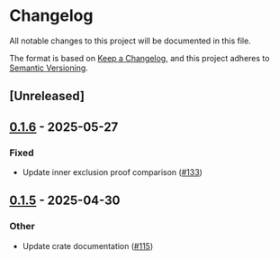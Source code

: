 # Changelog

All notable changes to this project will be documented in this file.

The format is based on [Keep a Changelog](https://keepachangelog.com/en/1.0.0/),
and this project adheres to [Semantic Versioning](https://semver.org/spec/v2.0.0.html).

## [Unreleased]

## [0.1.6](https://github.com/nitro-svm/nitro-data-module/compare/nitro-da-proofs-v0.1.5...nitro-da-proofs-v0.1.6) - 2025-05-27

### Fixed

- Update inner exclusion proof comparison ([#133](https://github.com/nitro-svm/nitro-data-module/pull/133))

## [0.1.5](https://github.com/nitro-svm/nitro-data-module/compare/nitro-da-proofs-v0.1.4...nitro-da-proofs-v0.1.5) - 2025-04-30

### Other

- Update crate documentation ([#115](https://github.com/nitro-svm/nitro-data-module/pull/115))
